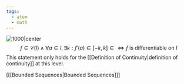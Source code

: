 ```yaml
---
tags:
  - atom
  - math
---
```

![1000|center](differentiability.excalidraw)
$$ f \in \mathcal{C}(I) \land \forall a \in I, \exists k : f'(a) \in [-k,k] \in  \iff f \text{ is differentiable on } I$$
This statement only holds for the [[Definition of Continuity|definition of continuity]] at this level.

\[[[Bounded Sequences|Bounded Sequences]]\]